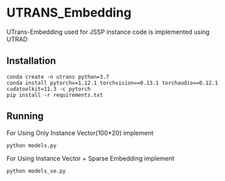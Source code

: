 # UTRANS_Embedding
UTrans-Embedding used for JSSP instance
code is implemented using UTRAD

## Installation
```
conda create -n utrans python=3.7
conda install pytorch==1.12.1 torchvision==0.13.1 torchaudio==0.12.1 cudatoolkit=11.3 -c pytorch
pip install -r requirements.txt
```

## Running 
For Using Only Instance Vector(100*20) implement
```
python models.py
```

For Using Instance Vector + Sparse Embedding implement
```
python models_se.py
```
